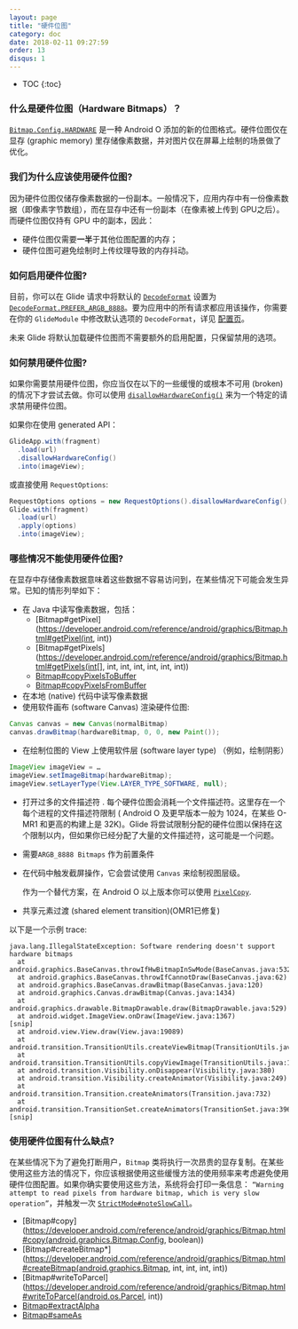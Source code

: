 ```yaml
---
layout: page
title: "硬件位图"
category: doc
date: 2018-02-11 09:27:59
order: 13
disqus: 1
---
```

* TOC
{:toc}

### 什么是硬件位图（Hardware Bitmaps）？
[`Bitmap.Config.HARDWARE`][3] 是一种 Android O 添加的新的位图格式。硬件位图仅在显存 (graphic memory) 里存储像素数据，并对图片仅在屏幕上绘制的场景做了优化。

### 我们为什么应该使用硬件位图?
因为硬件位图仅储存像素数据的一份副本。一般情况下，应用内存中有一份像素数据（即像素字节数组），而在显存中还有一份副本（在像素被上传到 GPU之后）。而硬件位图仅持有 GPU 中的副本，因此：

 * 硬件位图仅需要**一半**于其他位图配置的内存；
 * 硬件位图可避免绘制时上传纹理导致的内存抖动。

### 如何启用硬件位图?
目前，你可以在 Glide 请求中将默认的 [`DecodeFormat`][1] 设置为 [`DecodeFormat.PREFER_ARGB_8888`][2]。要为应用中的所有请求都应用该操作，你需要在你的 `GlideModule` 中修改默认选项的 `DecodeFormat`，详见 [配置页][4]。

未来 Glide 将默认加载硬件位图而不需要额外的启用配置，只保留禁用的选项。

### 如何禁用硬件位图?
如果你需要禁用硬件位图，你应当仅在以下的一些缓慢的或根本不可用 (broken) 的情况下才尝试去做。你可以使用 [`disallowHardwareConfig()`][5] 来为一个特定的请求禁用硬件位图。

如果你在使用 generated API：

```java
GlideApp.with(fragment)
  .load(url)
  .disallowHardwareConfig()
  .into(imageView);
```

或直接使用 `RequestOptions`:

```java
RequestOptions options = new RequestOptions().disallowHardwareConfig();
Glide.with(fragment)
  .load(url)
  .apply(options)
  .into(imageView);
```

### 哪些情况不能使用硬件位图?
在显存中存储像素数据意味着这些数据不容易访问到，在某些情况下可能会发生异常。已知的情形列举如下：
* 在 Java 中读写像素数据，包括：
  * [Bitmap#getPixel](https://developer.android.com/reference/android/graphics/Bitmap.html#getPixel(int, int))
  * [Bitmap#getPixels](https://developer.android.com/reference/android/graphics/Bitmap.html#getPixels(int[], int, int, int, int, int, int))
  * [Bitmap#copyPixelsToBuffer](https://developer.android.com/reference/android/graphics/Bitmap.html#copyPixelsToBuffer(java.nio.Buffer))
  * [Bitmap#copyPixelsFromBuffer](https://developer.android.com/reference/android/graphics/Bitmap.html#copyPixelsFromBuffer(java.nio.Buffer))
* 在本地 (native) 代码中读写像素数据
* 使用软件画布 (software Canvas) 渲染硬件位图:
```java
Canvas canvas = new Canvas(normalBitmap)
canvas.drawBitmap(hardwareBitmap, 0, 0, new Paint());
```
* 在绘制位图的 View 上使用软件层 (software layer type) （例如，绘制阴影）
```java
ImageView imageView = …
imageView.setImageBitmap(hardwareBitmap);
imageView.setLayerType(View.LAYER_TYPE_SOFTWARE, null);
```

* 打开过多的文件描述符
. 
    每个硬件位图会消耗一个文件描述符。这里存在一个每个进程的文件描述符限制 ( Android O 及更早版本一般为 1024，在某些 O-MR1 和更高的构建上是 32K)。Glide 将尝试限制分配的硬件位图以保持在这个限制以内，但如果你已经分配了大量的文件描述符，这可能是一个问题。

* 需要`ARGB_8888 Bitmaps` 作为前置条件
* 在代码中触发截屏操作，它会尝试使用 ``Canvas`` 来绘制视图层级。

    作为一个替代方案，在 Android O 以上版本你可以使用 [`PixelCopy`][6].  

* 共享元素过渡 (shared element transition)(OMR1已修复)

以下是一个示例 trace:
```
java.lang.IllegalStateException: Software rendering doesn't support hardware bitmaps
  at android.graphics.BaseCanvas.throwIfHwBitmapInSwMode(BaseCanvas.java:532)
  at android.graphics.BaseCanvas.throwIfCannotDraw(BaseCanvas.java:62)
  at android.graphics.BaseCanvas.drawBitmap(BaseCanvas.java:120)
  at android.graphics.Canvas.drawBitmap(Canvas.java:1434)
  at android.graphics.drawable.BitmapDrawable.draw(BitmapDrawable.java:529)
  at android.widget.ImageView.onDraw(ImageView.java:1367)
[snip]
  at android.view.View.draw(View.java:19089)
  at android.transition.TransitionUtils.createViewBitmap(TransitionUtils.java:168)
  at android.transition.TransitionUtils.copyViewImage(TransitionUtils.java:102)
  at android.transition.Visibility.onDisappear(Visibility.java:380)
  at android.transition.Visibility.createAnimator(Visibility.java:249)
  at android.transition.Transition.createAnimators(Transition.java:732)
  at android.transition.TransitionSet.createAnimators(TransitionSet.java:396)
[snip]
```

### 使用硬件位图有什么缺点?
在某些情况下为了避免打断用户，`Bitmap` 类将执行一次昂贵的显存复制。在某些使用这些方法的情况下，你应该根据使用这些缓慢方法的使用频率来考虑避免使用硬件位图配置。如果你确实要使用这些方法，系统将会打印一条信息： `“Warning attempt to read pixels from hardware bitmap, which is very slow operation”`，并触发一次 [`StrictMode#noteSlowCall`][7]。
* [Bitmap#copy](https://developer.android.com/reference/android/graphics/Bitmap.html#copy(android.graphics.Bitmap.Config, boolean))
* [Bitmap#createBitmap*](https://developer.android.com/reference/android/graphics/Bitmap.html#createBitmap(android.graphics.Bitmap, int, int, int, int))
* [Bitmap#writeToParcel](https://developer.android.com/reference/android/graphics/Bitmap.html#writeToParcel(android.os.Parcel, int))
* [Bitmap#extractAlpha](https://developer.android.com/reference/android/graphics/Bitmap.html#extractAlpha())
* [Bitmap#sameAs](https://developer.android.com/reference/android/graphics/Bitmap.html#sameAs(android.graphics.Bitmap))

[1]: https://bumptech.github.io/glide/javadocs/460/com/bumptech/glide/load/DecodeFormat.html
[2]: https://bumptech.github.io/glide/javadocs/460/com/bumptech/glide/load/DecodeFormat.html#PREFER_ARGB_8888
[3]: https://developer.android.com/reference/android/graphics/Bitmap.Config.html#HARDWARE
[4]: https://bumptech.github.io/glide/doc/configuration.html#default-request-options
[5]: https://bumptech.github.io/glide/javadocs/460/com/bumptech/glide/request/RequestOptions.html#disallowHardwareConfig--
[6]: https://developer.android.com/reference/android/view/PixelCopy.html
[7]: https://developer.android.com/reference/android/os/StrictMode.html#noteSlowCall(java.lang.String)
